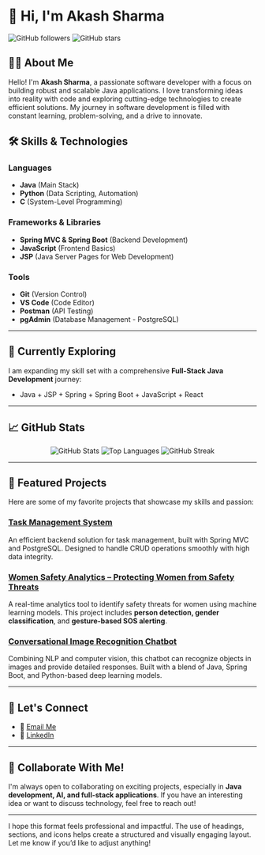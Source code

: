 
# 👋 Hi, I'm **Akash Sharma**

![GitHub followers](https://img.shields.io/github/followers/Akash030605?style=social) ![GitHub stars](https://img.shields.io/github/stars/Akash030605?style=social)



## 🧑‍💻 About Me

Hello! I'm **Akash Sharma**, a passionate software developer with a focus on building robust and scalable Java applications. I love transforming ideas into reality with code and exploring cutting-edge technologies to create efficient solutions. My journey in software development is filled with constant learning, problem-solving, and a drive to innovate.

## 🛠️ Skills & Technologies

### Languages
- **Java** (Main Stack)
- **Python** (Data Scripting, Automation)
- **C** (System-Level Programming)

### Frameworks & Libraries
- **Spring MVC & Spring Boot** (Backend Development)
- **JavaScript** (Frontend Basics)
- **JSP** (Java Server Pages for Web Development)

### Tools
- **Git** (Version Control)
- **VS Code** (Code Editor)
- **Postman** (API Testing)
- **pgAdmin** (Database Management - PostgreSQL)

---

## 🌱 Currently Exploring

I am expanding my skill set with a comprehensive **Full-Stack Java Development** journey:
- Java + JSP + Spring + Spring Boot + JavaScript + React

---

## 📈 GitHub Stats

<div align="center">
  <img src="https://github-readme-stats.vercel.app/api?username=Akash030605&show_icons=true&hide_border=true&count_private=true&theme=radical&bg_color=30,000000,2c3e50" alt="GitHub Stats">
  <img src="https://github-readme-stats.vercel.app/api/top-langs/?username=Akash030605&layout=compact&hide_border=true&theme=radical&bg_color=30,000000,2c3e50" alt="Top Languages">
  <img src="https://github-readme-streak-stats.herokuapp.com/?user=Akash030605&theme=radical&hide_border=true&background=00000000" alt="GitHub Streak">
</div>

---

## 🔭 Featured Projects

Here are some of my favorite projects that showcase my skills and passion:

### [Task Management System](https://github.com/Akash030605/TaskManagementSystem.git)
An efficient backend solution for task management, built with Spring MVC and PostgreSQL. Designed to handle CRUD operations smoothly with high data integrity.

### [Women Safety Analytics – Protecting Women from Safety Threats](https://github.com/Akash030605/WomenSafetyAnalytics.git)
A real-time analytics tool to identify safety threats for women using machine learning models. This project includes **person detection, gender classification**, and **gesture-based SOS alerting**.

### [Conversational Image Recognition Chatbot](https://github.com/Akash030605/ConversationalImageChatbot.git)
Combining NLP and computer vision, this chatbot can recognize objects in images and provide detailed responses. Built with a blend of Java, Spring Boot, and Python-based deep learning models.

---

## 🤝 Let's Connect

- 📧 [Email Me](mailto:akki030605@gmail.com)
- 💼 [LinkedIn](https://www.linkedin.com/in/akash-sharma-95b984291)

---

## 💬 Collaborate With Me!

I'm always open to collaborating on exciting projects, especially in **Java development, AI, and full-stack applications**. If you have an interesting idea or want to discuss technology, feel free to reach out!

--- 

I hope this format feels professional and impactful. The use of headings, sections, and icons helps create a structured and visually engaging layout. Let me know if you’d like to adjust anything!
